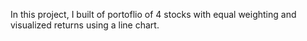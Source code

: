 In this project, I built of portoflio of 4 stocks with equal weighting and visualized returns using a line chart. 
